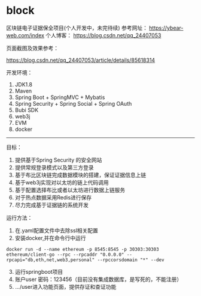 # block
区块链电子证据保全项目(个人开发中，未完待续)
参考网址： https://ybear-web.com/index
个人博客： https://blog.csdn.net/qq_24407053


页面截图及效果参考：

 https://blog.csdn.net/qq_24407053/article/details/85618314

开发环境：
1. JDK1.8
2. Maven
3. Spring Boot + SpringMVC + Mybatis
4. Spring Security + Spring Social + Spring OAuth
5. Bubi SDK
6. web3j
7. EVM
8. docker

---

目标： 
1. 提供基于Spring Security 的安全网站
2. 提供常规登录模式以及第三方登录
3. 基于布比区块链完成数据模块的搭建，保证证据信息上链
4. 基于web3j实现对以太坊的链上代码调用
5. 基于配置选择布比或者以太坊进行数据上链服务
5. 对于热点数据采用Redis进行保存
6. 尽力完成基于证据链的系统开发

运行方法：
1. 在.yaml配置文件中去除ssl相关配置
2. 安装docker,并在命令行中运行
```
docker run -d --name ethereum -p 8545:8545 -p 30303:30303 ethereum/client-go --rpc --rpcaddr "0.0.0.0" --rpcapi="db,eth,net,web3,personal" --rpccorsdomain "*" --dev
```
3. 运行springboot项目
4. 账户user 密码：123456（目前没有集成数据库，是写死的，不能注册）
5. .../user进入功能页面，提供存证和查证功能
